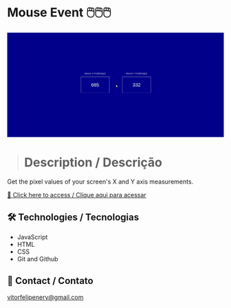 # Mouse Event 🖱️🖱️🖱️

![preview](./.github/preview.gif)

> # Description / Descrição

Get the pixel values of your screen's X and Y axis measurements.

[🔗 Click here to access / Clique aqui para acessar](https://mouse-event-vitorfnery.netlify.app/)

## 🛠️ Technologies / Tecnologias

- JavaScript
- HTML
- CSS
- Git and Github

## 📣 Contact / Contato

vitorfelipenery@gmail.com
